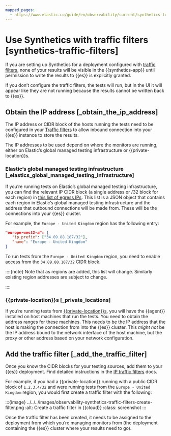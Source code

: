 ```yaml
---
mapped_pages:
  - https://www.elastic.co/guide/en/observability/current/synthetics-traffic-filters.html
---
```


# Use Synthetics with traffic filters [synthetics-traffic-filters]

If you are setting up Synthetics for a deployment configured with [traffic filters](../../../deploy-manage/security/traffic-filtering.md), none of your results will be visible in the {{synthetics-app}} until permission to write the results to {{es}} is explicitly granted.

If you don’t configure the traffic filters, the tests will run, but in the UI it will appear like they are not running because the results cannot be written back to {{es}}.


## Obtain the IP address [_obtain_the_ip_address]

The IP address or CIDR block of the hosts running the tests need to be configured in your [Traffic filters](../../../deploy-manage/security/ip-traffic-filtering.md) to allow inbound connection into your {{es}} instance to store the results.

The IP addresses to be used depend on where the monitors are running, either on Elastic’s global managed testing infrastructure or {{private-location}}s.


### Elastic’s global managed testing infrastructure [_elastics_global_managed_testing_infrastructure]

If you’re running tests on Elastic’s global managed testing infrastructure, you can find the relevant IP CIDR block (a single address or /32 block for each region) in  [this list of egress IPs](https://manifest.synthetics.elastic-cloud.com/v1/ip-ranges.json). This list is a JSON object that contains each region in Elastic’s global managed testing infrastructure and the address that outbound connections will be made from. These will be the connections into your {{es}} cluster.

For example, the `Europe - United Kingdom` region has the following entry:

```json
"europe-west2-a": {
   "ip_prefix": ["34.89.88.187/32"],
   "name": "Europe - United Kingdom"
}
```

To run tests from the `Europe - United Kingdom` region, you need to enable access from the `34.89.88.187/32` CIDR block.

::::{note}
Note that as regions are added, this list will change. Similarly existing region addresses are subject to change.

::::



### {{private-location}}s [_private_locations]

If you’re running tests from [{{private-location}}s](monitor-resources-on-private-networks.md), you will have the {{agent}} installed on host machines that run the tests. You need to obtain the address ranges for these machines. This needs to be the IP address that the host is making the connection from into the {{es}} cluster. This *might not* be the IP address bound to the network interface of the host machine, but the proxy or other address based on your network configuration.


## Add the traffic filter [_add_the_traffic_filter]

Once you know the CIDR blocks for your testing sources, add them to your {{es}} deployment. Find detailed instructions in the [IP traffic filters](../../../deploy-manage/security/ip-traffic-filtering.md) docs.

For example, if you had a {{private-location}} running with a public CIDR block of `1.2.3.4/32` and were running tests from the `Europe - United Kingdom` region, you would first create a traffic filter with the following:

:::{image} ../../../images/observability-synthetics-traffic-filters-create-filter.png
:alt: Create a traffic filter in {{cloud}}
:class: screenshot
:::

Once the traffic filter has been created, it needs to be assigned to the deployment from which you’re managing monitors from (the deployment containing the {{es}} cluster where your results need to go).


